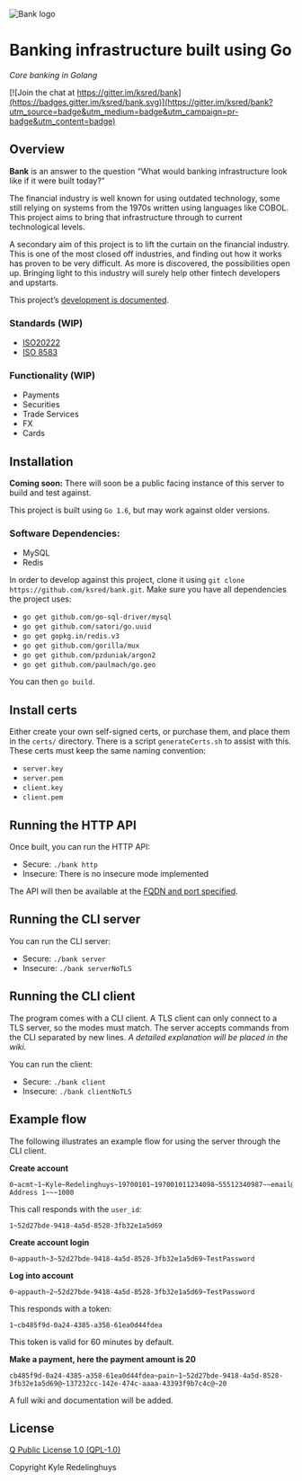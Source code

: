 ![Bank logo](https://bvnk.co/bvnk-dark-hor.png)
# Banking infrastructure built using Go
_Core banking in Golang_

[![Join the chat at https://gitter.im/ksred/bank](https://badges.gitter.im/ksred/bank.svg)](https://gitter.im/ksred/bank?utm_source=badge&utm_medium=badge&utm_campaign=pr-badge&utm_content=badge)

## Overview

__Bank__ is an answer to the question “What would banking infrastructure look like if it were built today?”

The financial industry is well known for using outdated technology, some still relying on systems from the 1970s written using languages like COBOL. This project aims to bring that infrastructure through to current technological levels.

A secondary aim of this project is to lift the curtain on the financial industry. This is one of the most closed off industries, and finding out how it works has proven to be very difficult. As more is discovered, the possibilities open up. Bringing light to this industry will surely help other fintech developers and upstarts.

This project’s [development is documented](http://blog.ksred.me/tags/banking-infrastructure/).

### Standards (WIP)
- [ISO20222](http://www.iso20022.org/)
- [ISO 8583](https://en.wikipedia.org/wiki/ISO_8583)

### Functionality (WIP)
- Payments
- Securities
- Trade Services
- FX
- Cards

## Installation

__Coming soon:__ There will soon be a public facing instance of this server to build and test against.

This project is built using `Go 1.6`, but may work against older versions.

### Software Dependencies:
- MySQL
- Redis

In order to develop against this project, clone it using `git clone https://github.com/ksred/bank.git`. Make sure you have all dependencies the project uses:

- `go get github.com/go-sql-driver/mysql`
- `go get github.com/satori/go.uuid`
- `go get gopkg.in/redis.v3`
- `go get github.com/gorilla/mux`
- `go get github.com/pzduniak/argon2`
- `go get github.com/paulmach/go.geo`

You can then `go build`.

## Install certs
Either create your own self-signed certs, or purchase them, and place them in the `certs/` directory. There is a script `generateCerts.sh` to assist with this. These certs must keep the same naming convention:

- `server.key`
- `server.pem`
- `client.key`
- `client.pem`

## Running the HTTP API

Once built, you can run the HTTP API:

- Secure: `./bank http`
- Insecure: There is no insecure mode implemented

The API will then be available at the [FQDN and port specified](https://github.com/ksred/bank/blob/master/main.go#L11).

## Running the CLI server

You can run the CLI server:

- Secure: `./bank server`
- Insecure: `./bank serverNoTLS`

## Running the CLI client

The program comes with a CLI client. A TLS client can only connect to a TLS server, so the modes must match. The server accepts commands from the CLI separated by new lines. _A detailed explanation will be placed in the wiki._

You can run the client:

- Secure: `./bank client`
- Insecure: `./bank clientNoTLS`

## Example flow

The following illustrates an example flow for using the server through the CLI client.

__Create account__
```
0~acmt~1~Kyle~Redelinghuys~19700101~197001011234098~55512340987~~email@domain.com~Physical Address 1~~~1000
```

This call responds with the `user_id`:
```
1~52d27bde-9418-4a5d-8528-3fb32e1a5d69
```

__Create account login__
```
0~appauth~3~52d27bde-9418-4a5d-8528-3fb32e1a5d69~TestPassword
```

__Log into account__
```
0~appauth~2~52d27bde-9418-4a5d-8528-3fb32e1a5d69~TestPassword
```

This responds with a token:
```
1~cb485f9d-0a24-4385-a358-61ea0d44fdea
```

This token is valid for 60 minutes by default.

__Make a payment, here the payment amount is 20__
```
cb485f9d-0a24-4385-a358-61ea0d44fdea~pain~1~52d27bde-9418-4a5d-8528-3fb32e1a5d69@~137232cc-142e-474c-aaaa-43393f9b7c4c@~20
```

A full wiki and documentation will be added.

## License
[Q Public License 1.0 (QPL-1.0)](https://en.wikipedia.org/wiki/Q_Public_License)

Copyright Kyle Redelinghuys
